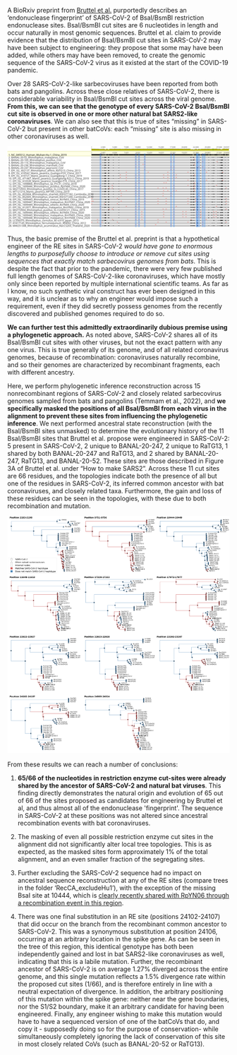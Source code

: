 A BioRxiv preprint from [Bruttel et al.](https://www.biorxiv.org/content/10.1101/2022.10.18.512756v1) purportedly describes an ‘endonuclease fingerprint’ of SARS-CoV-2 of BsaI/BsmBI restriction endonuclease sites. BsaI/BsmBI cut sites are 6 nucleotides in length and occur naturally in most genomic sequences. Bruttel et al. claim to provide evidence that the distribution of BsaI/BsmBI cut sites in SARS-CoV-2 may have been subject to engineering: they propose that some may have been added, while others may have been removed, to create the genomic sequence of the SARS-CoV-2 virus as it existed at the start of the COVID-19 pandemic.

Over 28 SARS-CoV-2-like sarbecoviruses have been reported from both bats and pangolins. Across these close relatives of SARS-CoV-2, there is considerable variability in BsaI/BsmBI cut sites across the viral genome. **From this, we can see that the genotype of every SARS-CoV-2 BsaI/BsmBI cut site is observed in one or more other natural bat SARS2-like coronaviruses**. We can also see that this is true of sites “missing” in SARS-CoV-2 but present in other batCoVs: each “missing” site is also missing in other coronaviruses as well. 

![endonuclease sites](re_map.png)

Thus, the basic premise of the Bruttel et al. preprint is that a hypothetical engineer of the RE sites in SARS-CoV-2 *would have gone to enormous lengths to purposefully choose to introduce or remove cut sites using sequences that exactly match sarbecovirus genomes from bats*. This is despite the fact that prior to the pandemic, there were very few published full length genomes of SARS-CoV-2-like coronaviruses, which have mostly only since been reported by multiple international scientific teams. As far as I know, no such synthetic viral construct has ever been designed in this way, and it is unclear as to why an engineer would impose such a requirement, even if they did secretly possess genomes from the recently discovered and published genomes required to do so.

**We can further test this admittedly extraordinarily dubious premise using a phylogenetic approach.** As noted above, SARS-CoV-2 shares all of its BsaI/BsmBI cut sites with other viruses, but not the exact pattern with any one virus. This is true generally of its genome, and of all related coronavirus genomes, because of recombination: coronaviruses naturally recombine, and so their genomes are characterized by recombinant fragments, each with different ancestry.

Here, we perform phylogenetic inference reconstruction across 15 nonrecombinant regions of SARS-CoV-2 and closely related sarbecovirus genomes sampled from bats and pangolins (Temmam et al., 2022), and **we specifically masked the positions of all Bsal/BsmBI from each virus in the alignment to prevent these sites from influencing the phylogenetic inference**. We next performed ancestral state reconstruction (with the Bsal/BsmBl sites unmasked) to determine the evolutionary history of the 11 BsaI/BsmBI sites that Bruttel et al. propose were engineered in SARS-CoV-2: 5 present in SARS-CoV-2, 2 unique to BANAL-20-247, 2 unique to RaTG13, 1 shared by both BANAL-20-247 and RaTG13, and 2 shared by BANAL-20-247, RaTG13, and BANAL-20-52. These sites are those described in Figure 3A of Bruttel et al. under  “How to make SARS2”. Across these 11 cut sites are 66 residues, and the topologies indicate both the presence of all but one of the residues in SARS-CoV-2, its inferred common ancestor with bat coronaviruses, and closely related taxa. Furthermore, the gain and loss of these residues can be seen in the topologies, with these due to both recombination and mutation. 

![endonuclease sites](all_trees.png)


From these results we can reach a number of conclusions:

1. **65/66 of the nucleotides in restriction enzyme cut-sites were already shared by the ancestor of SARS-CoV-2 and natural bat viruses**. This finding directly demonstrates the natural origin and evolution of 65 out of 66 of the sites proposed as candidates for engineering by Bruttel et al, and thus almost all of the endonuclease 'fingerprint'. The sequence in SARS-CoV-2 at these positions was not altered since ancestral recombination events with bat coronaviruses.

2. The masking of even all possible restriction enzyme cut sites in the alignment did not significantly alter local tree topologies. This is as expected, as the masked sites form approximately 1% of the total alignment, and an even smaller fraction of the segregating sites.

3. Further excluding the SARS-CoV-2 sequence had no impact on ancestral sequence reconstruction at any of the RE sites (compare trees in the folder ‘RecCA_excludeHu1’), with the exception of the missing BsaI site at 10444, which is [clearly recently shared with RpYN06 through a recombination event in this region](https://twitter.com/acritschristoph/status/1584219085239627779).

4. There was one final substitution in an RE site (positions 24102-24107) that did occur on the branch from the recombinant common ancestor to SARS-CoV-2. This was a synonymous substitution at position 24106, occurring at an arbitrary location in the spike gene. As can be seen in the tree of this region, this identical genotype has both been independently gained and lost in bat SARS2-like coronaviruses as well, indicating that this is a labile mutation. Further, the recombinant ancestor of SARS-CoV-2 is on average 1.27% diverged across the entire genome, and this single mutation reflects a 1.5% divergence rate within the proposed cut sites (1/66), and is therefore entirely in line with a neutral expectation of divergence. In addition, the arbitrary positioning of this mutation within the spike gene: neither near the gene boundaries, nor the S1/S2 boundary, make it an arbitrary candidate for having been engineered. Finally, any engineer wishing to make this mutation would have to have a sequenced version of one of the batCoVs that do, and copy it - supposedly doing so for the purpose of conservation- while simultaneously completely ignoring the lack of conservation of this site in most closely related CoVs (such as BANAL-20-52 or RaTG13). 
